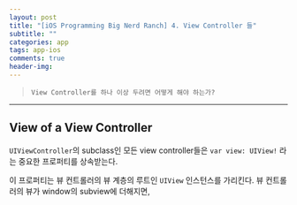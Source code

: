 ```yaml
---  
layout: post  
title: "[iOS Programming Big Nerd Ranch] 4. View Controller 들"  
subtitle: ""  
categories: app
tags: app-ios 
comments: true  
header-img: 
---  
```

  
> `View Controller를 하나 이상 두려면 어떻게 해야 하는가?`  

---

## View of a View Controller

`UIViewController`의 subclass인 모든 view controller들은 `var view: UIView!` 라는 중요한 프로퍼티를 상속받는다.

이 프로퍼티는 뷰 컨트롤러의 뷰 계층의 루트인 `UIView` 인스턴스를 가리킨다. 뷰 컨트롤러의 뷰가 window의 subview에 더해지면, 

